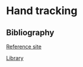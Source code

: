 # Hand tracking

## Bibliography
[Reference site](https://www.analyticsvidhya.com/blog/2021/07/building-a-hand-tracking-system-using-opencv/)

[Library](https://google.github.io/mediapipe/solutions/hands.html)
